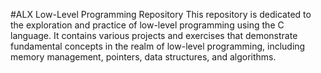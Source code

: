 #ALX Low-Level Programming Repository
This repository is dedicated to the exploration and practice of low-level programming using the C language. It contains various projects and exercises that demonstrate fundamental concepts in the realm of low-level programming, including memory management, pointers, data structures, and algorithms.
